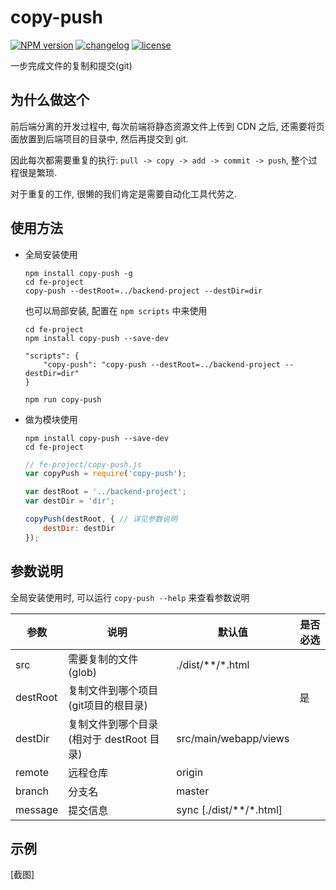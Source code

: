 # copy-push

[![NPM version][npm-image]][npm-url] [![changelog][changelog-image]][changelog-url] [![license][license-image]][license-url]

[npm-image]: https://img.shields.io/npm/v/copy-push.svg?style=flat-square
[npm-url]: https://npmjs.org/package/copy-push
[license-image]: https://img.shields.io/badge/License-MIT-blue.svg?style=flat-square
[license-url]: https://github.com/ufologist/copy-push/blob/master/LICENSE
[changelog-image]: https://img.shields.io/badge/CHANGE-LOG-blue.svg?style=flat-square
[changelog-url]: https://github.com/ufologist/copy-push/blob/master/CHANGELOG.md

一步完成文件的复制和提交(git)

## 为什么做这个

前后端分离的开发过程中, 每次前端将静态资源文件上传到 CDN 之后, 还需要将页面放置到后端项目的目录中, 然后再提交到 git.

因此每次都需要重复的执行: `pull -> copy -> add -> commit -> push`, 整个过程很是繁琐.

对于重复的工作, 很懒的我们肯定是需要自动化工具代劳之.

## 使用方法

* 全局安装使用

  ```
  npm install copy-push -g
  cd fe-project
  copy-push --destRoot=../backend-project --destDir=dir
  ```

  也可以局部安装, 配置在 `npm scripts` 中来使用

  ```
  cd fe-project
  npm install copy-push --save-dev
  ```

  ```
  "scripts": {
      "copy-push": "copy-push --destRoot=../backend-project --destDir=dir"
  }
  ```

  ```
  npm run copy-push
  ```
* 做为模块使用

  ```
  npm install copy-push --save-dev
  cd fe-project
  ```

  ```javascript
  // fe-project/copy-push.js
  var copyPush = require('copy-push');

  var destRoot = '../backend-project';
  var destDir = 'dir';

  copyPush(destRoot, { // 详见参数说明
      destDir: destDir
  });
  ```

## 参数说明

全局安装使用时, 可以运行 `copy-push --help` 来查看参数说明

| 参数      | 说明                | 默认值 | 是否必选 |
|-----------|--------------------|--------|------|
| src       | 需要复制的文件(glob)| ./dist/**/*.html |       |
| destRoot  | 复制文件到哪个项目(git项目的根目录)       |        |  是    |
| destDir   | 复制文件到哪个目录(相对于 destRoot 目录)|  src/main/webapp/views    | |
| remote    | 远程仓库            |  origin    ||
| branch    | 分支名              |  master     ||
| message   | 提交信息            | sync [./dist/**/*.html] ||

## 示例

[截图]